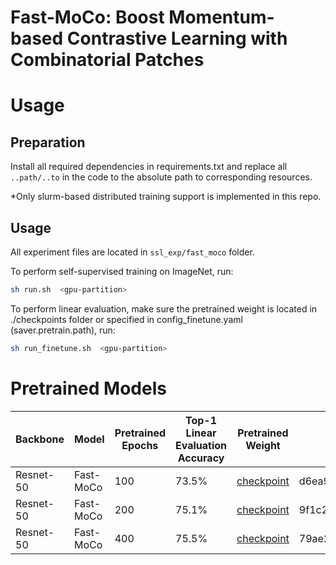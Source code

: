 # Fast-MoCo: Boost Momentum-based Contrastive Learning with Combinatorial Patches

# Usage

## Preparation

Install all required dependencies in requirements.txt and replace all `..path/..to` in the code to the absolute path
to corresponding resources.

*Only slurm-based distributed training support is implemented in this repo.

## Usage

All experiment files are located in `ssl_exp/fast_moco` folder.

To perform self-supervised training on ImageNet, run:

```bash
sh run.sh  <gpu-partition> 
```

To perform linear evaluation, make sure the pretrained weight is located in ./checkpoints folder or specified in
config_finetune.yaml (saver.pretrain.path), run:

```bash
sh run_finetune.sh  <gpu-partition> 
```

# Pretrained Models

| Backbone  | Model       | Pretrained <br/>Epochs | Top-1 Linear <br/>Evaluation Accuracy | Pretrained Weight                                                                                | md5 |
|-----------|-------------|-------------------|----------------------------------|--------------------------------------------------------------------------------------------------|-----|
| Resnet-50 | Fast-MoCo   | 100               | 73.5%                            | [checkpoint](https://drive.google.com/file/d/12ZEKiUg8ep2LgX5cJbEELmPHJRcFEMrR/view?usp=sharing) |   d6ea9023372c14db94b0dc285f216f99  |
| Resnet-50 | Fast-MoCo   | 200               | 75.1%                            | [checkpoint](https://drive.google.com/file/d/1dLRm3Ba8qgK3iKxmyZ4WaDzAJM64z7yx/view?usp=sharing) |  9f1c29ea305d9214f265fa460856db28   |
| Resnet-50 | Fast-MoCo   | 400               | 75.5%                            | [checkpoint](https://drive.google.com/file/d/1dluLLYPkpbYTZ4LxLbtvjsi-bMDBsrFm/view?usp=sharing)  |  79ae2aff26c6cb762feaf9155b137d4a   |

